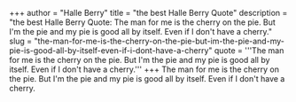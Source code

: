 +++
author = "Halle Berry"
title = "the best Halle Berry Quote"
description = "the best Halle Berry Quote: The man for me is the cherry on the pie. But I'm the pie and my pie is good all by itself. Even if I don't have a cherry."
slug = "the-man-for-me-is-the-cherry-on-the-pie-but-im-the-pie-and-my-pie-is-good-all-by-itself-even-if-i-dont-have-a-cherry"
quote = '''The man for me is the cherry on the pie. But I'm the pie and my pie is good all by itself. Even if I don't have a cherry.'''
+++
The man for me is the cherry on the pie. But I'm the pie and my pie is good all by itself. Even if I don't have a cherry.
